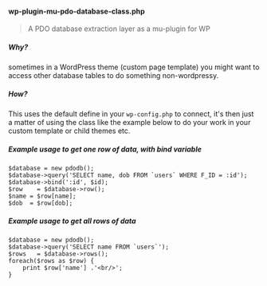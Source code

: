 #### wp-plugin-mu-pdo-database-class.php

> A PDO database extraction layer as a mu-plugin for WP

##### Why?

sometimes in a WordPress theme (custom page template) you might want to access other database tables to do something non-wordpressy.

##### How?

This uses the default define in your `wp-config.php` to connect, it's then just a matter of using the class like the example below to do your work in your custom template or child themes etc.

##### Example usage to get one row of data, with bind variable

    $database = new pdodb();
    $database->query('SELECT name, dob FROM `users` WHERE F_ID = :id');
    $database->bind(':id', $id);
    $row 	= $database->row();
    $name = $row[name];
    $dob  = $row[dob];
    
##### Example usage to get all rows of data

    $database = new pdodb();
    $database->query('SELECT name FROM `users`');
    $rows 	= $database->rows();
    foreach($rows as $row) {
        print $row['name'] .'<br/>';
    }
